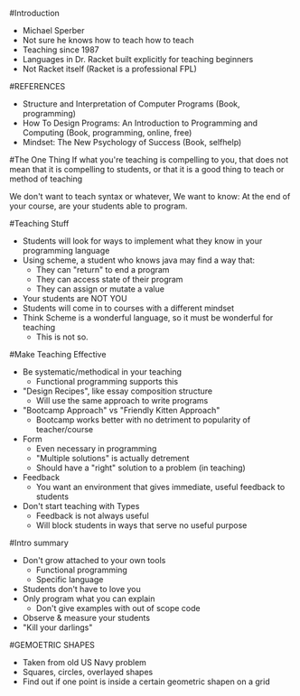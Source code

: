 #Introduction
* Michael Sperber
* Not sure he knows how to teach how to teach
* Teaching since 1987
* Languages in Dr. Racket built explicitly for teaching beginners
* Not Racket itself (Racket is a professional FPL)

#REFERENCES
* Structure and Interpretation of Computer Programs (Book, programming)
* How To Design Programs: An Introduction to Programming and Computing (Book, programming, online, free)
* Mindset: The New Psychology of Success (Book, selfhelp)

#The One Thing
If what you're teaching is compelling to you, that does not mean that it is compelling to students, or that it is a good thing to teach or method of teaching

We don't want to teach syntax or whatever,
We want to know: At the end of your course, are your students able to program.

#Teaching Stuff
* Students will look for ways to implement what they know in your programming language
* Using scheme, a student who knows java may find a way that:
	* They can "return" to end a program
	* They can access state of their program
	* They can assign or mutate a value
* Your students are NOT YOU
* Students will come in to courses with a different mindset
* Think Scheme is a wonderful language, so it must be wonderful for teaching
	* This is not so.

#Make Teaching Effective
* Be systematic/methodical in your teaching
	* Functional programming supports this
* "Design Recipes", like essay composition structure
	* Will use the same approach to write programs
* "Bootcamp Approach" vs "Friendly Kitten Approach"
	* Bootcamp works better with no detriment to popularity of teacher/course
* Form
	* Even necessary in programming
	* "Multiple solutions" is actually detrement
	* Should have a "right" solution to a problem (in teaching)
* Feedback
	* You want an environment that gives immediate, useful feedback to students
* Don't start teaching with Types
	* Feedback is not always useful
	* Will block students in ways that serve no useful purpose

#Intro summary
* Don't grow attached to your own tools
	* Functional programming
	* Specific language
* Students don't have to love you
* Only program what you can explain
	* Don't give examples with out of scope code
* Observe & measure your students
* "Kill your darlings"


#GEMOETRIC SHAPES
* Taken from old US Navy problem
* Squares, circles, overlayed shapes
* Find out if one point is inside a certain geometric shapen on a grid
